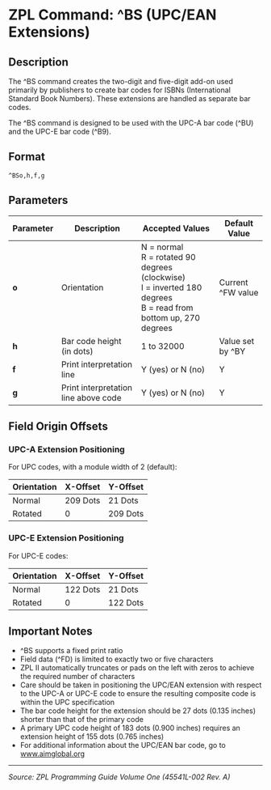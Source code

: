 # ZPL Command: ^BS (UPC/EAN Extensions)

## Description
The ^BS command creates the two-digit and five-digit add-on used primarily by publishers to create bar codes for ISBNs (International Standard Book Numbers). These extensions are handled as separate bar codes.

The ^BS command is designed to be used with the UPC-A bar code (^BU) and the UPC-E bar code (^B9).

## Format
```
^BSo,h,f,g
```

## Parameters
| Parameter | Description | Accepted Values | Default Value |
|-----------|-------------|----------------|---------------|
| **o** | Orientation | N = normal<br>R = rotated 90 degrees (clockwise)<br>I = inverted 180 degrees<br>B = read from bottom up, 270 degrees | Current ^FW value |
| **h** | Bar code height (in dots) | 1 to 32000 | Value set by ^BY |
| **f** | Print interpretation line | Y (yes) or N (no) | Y |
| **g** | Print interpretation line above code | Y (yes) or N (no) | Y |

## Field Origin Offsets

### UPC-A Extension Positioning
For UPC codes, with a module width of 2 (default):

| Orientation | X-Offset | Y-Offset |
|-------------|----------|----------|
| Normal | 209 Dots | 21 Dots |
| Rotated | 0 | 209 Dots |

### UPC-E Extension Positioning
For UPC-E codes:

| Orientation | X-Offset | Y-Offset |
|-------------|----------|----------|
| Normal | 122 Dots | 21 Dots |
| Rotated | 0 | 122 Dots |

## Important Notes
- ^BS supports a fixed print ratio
- Field data (^FD) is limited to exactly two or five characters
- ZPL II automatically truncates or pads on the left with zeros to achieve the required number of characters
- Care should be taken in positioning the UPC/EAN extension with respect to the UPC-A or UPC-E code to ensure the resulting composite code is within the UPC specification
- The bar code height for the extension should be 27 dots (0.135 inches) shorter than that of the primary code
- A primary UPC code height of 183 dots (0.900 inches) requires an extension height of 155 dots (0.765 inches)
- For additional information about the UPC/EAN bar code, go to www.aimglobal.org

---
*Source: ZPL Programming Guide Volume One (45541L-002 Rev. A)*